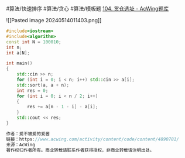 
#算法/快速排序 #算法/贪心 #算法/模板题 
[104. 货仓选址 - AcWing题库](https://www.acwing.com/problem/content/106/)


![[Pasted image 20240514011403.png]]

```cpp
#include<iostream>
#include<algorithm>
const int N = 100010;
int n;
int a[N];

int main()
{
    std::cin >> n;
    for (int i = 0; i < n; i++) std::cin >> a[i];
    std::sort(a, a + n);
    int res = 0;
    for (int i = 0; i < n / 2; i++)
    {
        res += a[n - 1 - i] - a[i];
    }
    std::cout << res;
}

作者：爱不被爱的爱酱
链接：https://www.acwing.com/activity/content/code/content/4890781/
来源：AcWing
著作权归作者所有。商业转载请联系作者获得授权，非商业转载请注明出处。
```
